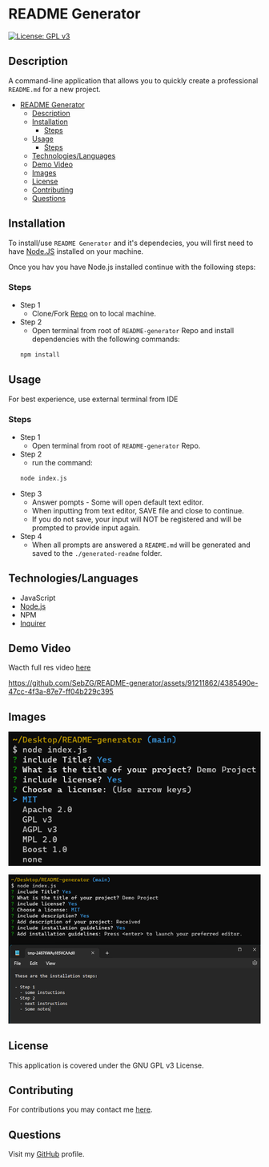 # README Generator

[![License: GPL v3](https://img.shields.io/badge/License-GPLv3-blue.svg)](https://www.gnu.org/licenses/gpl-3.0)

## Description

A command-line application that allows you to quickly create a professional `README.md` for a new project.

- [README Generator](#readme-generator)
  - [Description](#description)
  - [Installation](#installation)
    - [Steps](#steps)
  - [Usage](#usage)
    - [Steps](#steps-1)
  - [Technologies/Languages](#technologieslanguages)
  - [Demo Video](#demo-video)
  - [Images](#images)
  - [License](#license)
  - [Contributing](#contributing)
  - [Questions](#questions)

## Installation

To install/use `README Generator` and it's dependecies, you will first need to have [Node.JS](https://nodejs.org/) installed on your machine.

Once you hav you have Node.js installed continue with the following steps:

### Steps

- Step 1
  - Clone/Fork [Repo](https://github.com/SebZG/README-generator) on to local machine.
- Step 2
  - Open terminal from root of `README-generator` Repo and install dependencies with the following commands:
  ```bash
  npm install
  ```

## Usage

For best experience, use external terminal from IDE

### Steps

- Step 1
  - Open terminal from root of `README-generator` Repo.
- Step 2
  - run the command:
  ```bash
  node index.js
  ```
- Step 3
  - Answer pompts - Some will open default text editor.
  - When inputting from text editor, SAVE file and close to continue.
  - If you do not save, your input will NOT be registered and will be prompted to provide input again.
- Step 4
  - When all prompts are answered a `README.md` will be generated and saved to the `./generated-readme` folder.

## Technologies/Languages

- JavaScript
- [Node.js](https://nodejs.org/)
- NPM
- [Inquirer](https://www.npmjs.com/package//inquirer)

## Demo Video

Wacth full res video [here](https://www.capcut.com/s/CS2XbbvpRKrY8fcT/)

https://github.com/SebZG/README-generator/assets/91211862/4385490e-47cc-4f3a-87e7-ff04b229c395


## Images

![License](./assets/images/README-generator-license.png)

![Text Editor](./assets/images/README-generator-textEditor.png)

## License

This application is covered under the GNU GPL v3 License.

## Contributing

For contributions you may contact me [here](https://github.com/SebZG).

## Questions

Visit my [GitHub](https://github.com/SebZG) profile.
